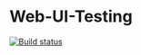 # Web-UI-Testing
[![Build status](https://ci.appveyor.com/api/projects/status/7ahnvbhfl2ftxuok?svg=true)](https://ci.appveyor.com/project/ZhigalovaDarya/web-ui-testing)